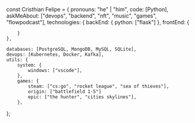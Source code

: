 const Cristhian Felipe = {
    pronouns: "he" | "him",
    code: [Python],
    askMeAbout: ["devops", "backend", "nft", "music", "games", "flowpodcast"],
    technologies: {
        backEnd: {
            python: ["flask"]
        },
        frontEnd: {
            
        }        
    },
    
    databases: [PostgreSQL, MongoDB, MySQL, SQLite],
    devops: [Kubernetes, Docker, Kafka],
    utils: {
        system: {
            windows: ["vscode"],       
        },
        games: {
            steam: ["cs:go", "rocket league", "sea of thieves"],
            origin: ["battlefield 1-5"]
            epic: ["the hunter", "cities skylines"],
        },
    
};
